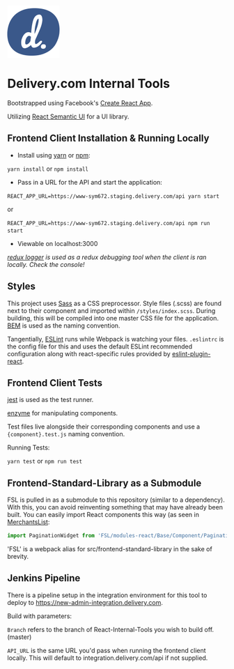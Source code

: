 ![Delivery](/src/images/dot-logo_120x120.png)

# Delivery.com Internal Tools


Bootstrapped using Facebook's [Create React App](https://github.com/facebookincubator/create-react-app).

Utilizing [React Semantic UI](https://react.semantic-ui.com/introduction) for a UI library.

## Frontend Client Installation & Running Locally

* Install using [yarn](https://yarnpkg.com/en/docs/getting-started) or [npm](https://www.npmjs.com/get-npm):

`yarn install` or `npm install`

* Pass in a URL for the API and start the application:

`REACT_APP_URL=https://www-sym672.staging.delivery.com/api yarn start` 

or 

`REACT_APP_URL=https://www-sym672.staging.delivery.com/api npm run start`

* Viewable on localhost:3000

_[redux logger](https://github.com/evgenyrodionov/redux-logger) is used as a redux debugging tool when the client is ran locally. Check the console!_

## Styles

This project uses [Sass](http://sass-lang.com/) as a CSS preprocessor. Style files (.scss) are found next to their component and imported within `/styles/index.scss`. During building, this will be compiled into one master CSS file for the application. [BEM](http://getbem.com/) is used as the naming convention.

Tangentially, [ESLint](https://eslint.org/) runs while Webpack is watching your files. `.eslintrc` is the config file for this and uses the default ESLint recommended configuration along with react-specific rules provided by [eslint-plugin-react](https://github.com/yannickcr/eslint-plugin-react).

## Frontend Client Tests

[jest](https://facebook.github.io/jest/) is used as the test runner.

[enzyme](http://airbnb.io/enzyme/) for manipulating components.

Test files live alongside their corresponding components and use a `{component}.test.js` naming convention.

Running Tests:

`yarn test` or `npm run test`

## Frontend-Standard-Library as a Submodule

FSL is pulled in as a submodule to this repository (similar to a dependency).
With this, you can avoid reinventing something that may have already been built. You can easily import React components this way (as seen in [MerchantsList](https://github.com/Deliverydotcom/Internal-Tools/blob/master/src/Merchants/Component/MerchantsList.js):

```javascript
import PaginationWidget from 'FSL/modules-react/Base/Component/PaginationWidget/PaginationWidget';
```

'FSL' is a webpack alias for src/frontend-standard-library in the sake of brevity.


## Jenkins Pipeline

There is a pipeline setup in the integration environment for this tool to deploy to https://new-admin-integration.delivery.com.

Build with parameters:

`Branch` refers to the branch of React-Internal-Tools you wish to build off. (master)

`API_URL` is the same URL you'd pass when running the frontend client locally. This will default to integration.delivery.com/api if not supplied.